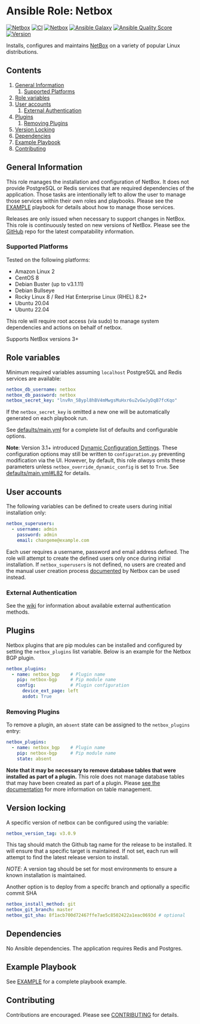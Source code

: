 # Ansible Role: Netbox

[![Netbox](
https://img.shields.io/badge/Netbox-v3.3.2-blue)](https://github.com/netbox-community/netbox)
[![CI](https://github.com/jvoss/ansible-role-netbox/actions/workflows/ci.yml/badge.svg?branch=main)](https://github.com/jvoss/ansible-role-netbox/actions/workflows/ci.yml)
[![Netbox](https://github.com/jvoss/ansible-role-netbox/actions/workflows/netbox.yml/badge.svg)](https://github.com/jvoss/ansible-role-netbox/actions/workflows/netbox.yml)
[![Ansible Galaxy](https://img.shields.io/badge/galaxy-jvoss.netbox-blue.svg)](https://galaxy.ansible.com/jvoss/netbox)
[![Ansible Quality Score](https://img.shields.io/ansible/quality/56786?color=blue)](https://galaxy.ansible.com/jvoss/netbox)
[![Version](https://img.shields.io/github/release/jvoss/ansible-role-netbox.svg)](https://github.com/jvoss/ansible-role-netbox/releases/)

Installs, configures and maintains [NetBox](https://github.com/netbox-community/netbox)
on a variety of popular Linux distributions.

## Contents
1. [General Information](#general-information)
    1. [Supported Platforms](#supported-platforms) 
2. [Role variables](#role-variables)
3. [User accounts](#user-accounts)
    1. [External Authentication](#external-authentication)
4. [Plugins](#plugins)
    1. [Removing Plugins](#removing-plugins)
5. [Version Locking](#version-locking)
6. [Dependencies](#dependencies)
7. [Example Playbook](#example-playbook)
8. [Contributing](#contributing)

## General Information

This role manages the installation and configuration of NetBox. It
does not provide PostgreSQL or Redis services that are required dependencies
of the application. Those tasks are intentionally left to allow the user to 
manage those services within their own roles and playbooks. Please see the 
[EXAMPLE](EXAMPLE.md) playbook for details about how to manage those services.

Releases are only issued when necessary to support changes in NetBox. This role 
is continuously tested on new versions of NetBox. Please see the 
[GitHub](https://github.com/jvoss/ansible-role-netbox) repo for the latest
compatability information.

### Supported Platforms

Tested on the following platforms:
* Amazon Linux 2
* CentOS 8
* Debian Buster (up to v3.1.11)
* Debian Bullseye
* Rocky Linux 8 / Red Hat Enterprise Linux (RHEL) 8.2+
* Ubuntu 20.04
* Ubuntu 22.04

This role will require root access (via sudo) to manage system dependencies and actions
on behalf of netbox.

Supports NetBox versions 3+

## Role variables

Minimum required variables assuming `localhost` PostgreSQL and Redis services
are available:

```yaml
netbox_db_username: netbox
netbox_db_password: netbox
netbox_secret_key: "lnvRn_5Bypl8hBV4mMwgsMuHxr6uZvGwJyDqB7fcKqo"
```

If the `netbox_secret_key` is omitted a new one will be automatically generated
on each playbook run.

See [defaults/main.yml](defaults/main.yml) for a complete list of defaults and 
configurable options.

**Note**: Version 3.1+ introduced
[Dynamic Configuration Settings](https://netbox.readthedocs.io/en/stable/configuration/dynamic-settings/).
These configuration options may still be written to `configuration.py` preventing
modification via the UI. However, by default, this role *always* omits these
parameters unless `netbox_override_dynamic_config` is set to `True`. See 
[defaults/main.yml#L82](defaults/main.yml#L82) for details.

## User accounts

The following variables can be defined to create users during initial
installation only:

```yaml
netbox_superusers:
  - username: admin
    password: admin
    email: changeme@example.com
```

Each user requires a username, password and email address defined. The role will
attempt to create the defined users only once during initial installation. If 
`netbox_superusers` is not defined, no users are created and the manual user
creation process [documented](https://netbox.readthedocs.io/en/stable/installation/3-netbox/#create-a-super-user)
by Netbox can be used instead.

### External Authentication
See the [wiki](https://github.com/jvoss/ansible-role-netbox/wiki) for
information about available external authentication methods.

## Plugins 

Netbox plugins that are pip modules can be installed and configured by setting
the `netbox_plugins` list variable. Below is an example for the Netbox BGP
plugin.

```yaml
netbox_plugins:
  - name: netbox_bgp    # Plugin name
    pip: netbox-bgp     # Pip module name
    config:             # Plugin configuration
      device_ext_page: left
      asdot: True
```

### Removing Plugins
To remove a plugin, an `absent` state can be assigned to the `netbox_plugins`
entry:

```yaml
netbox_plugins:
  - name: netbox_bgp    # Plugin name
    pip: netbox-bgp     # Pip module name
    state: absent
```

**Note that it may be necessary to remove database tables that were installed
as part of a plugin.** This role does not manage database tables that may have
been created as part of a plugin. Please
[see the documentation](https://docs.netbox.dev/en/stable/plugins/#drop-database-tables)
for more information on table management.

## Version locking

A specific version of netbox can be configured using the variable:

```yaml
netbox_version_tag: v3.0.9
```

This tag should match the Github tag name for the release to be installed.
It will ensure that a specific target is maintained. If not set, each run will
attempt to find the latest release version to install.

*NOTE*: A version tag should be set for most environments to ensure a known
installation is maintained.

Another option is to deploy from a specifc branch and optionally a specific commit SHA

```yaml
netbox_install_method: git
netbox_git_branch: master
netbox_git_sha: 8f1acb700d72467ffe7ae5c8502422a1eac0693d # optional
```

## Dependencies

No Ansible dependencies. The application requires Redis and Postgres.

## Example Playbook

See [EXAMPLE](EXAMPLE.md) for a complete playbook example.

## Contributing

Contributions are encouraged. Please see [CONTRIBUTING](CONTRIBUTING.md) for
details.
